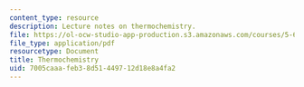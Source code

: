 ```yaml
---
content_type: resource
description: Lecture notes on thermochemistry.
file: https://ol-ocw-studio-app-production.s3.amazonaws.com/courses/5-60-thermodynamics-kinetics-spring-2008/7005caaafeb38d51449712d18e8a4fa2_lec_6.pdf
file_type: application/pdf
resourcetype: Document
title: Thermochemistry
uid: 7005caaa-feb3-8d51-4497-12d18e8a4fa2
---
```

